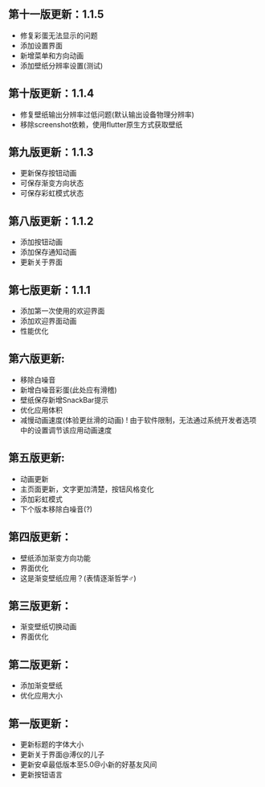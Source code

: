 ## 第十一版更新：1.1.5
- 修复彩蛋无法显示的问题
- 添加设置界面
- 新增菜单和方向动画
- 添加壁纸分辨率设置(测试)

## 第十版更新：1.1.4
- 修复壁纸输出分辨率过低问题(默认输出设备物理分辨率)
- 移除screenshot依赖，使用flutter原生方式获取壁纸

## 第九版更新：1.1.3
- 更新保存按钮动画
- 可保存渐变方向状态
- 可保存彩虹模式状态

## 第八版更新：1.1.2
- 添加按钮动画
- 添加保存通知动画
- 更新关于界面

## 第七版更新：1.1.1
- 添加第一次使用的欢迎界面 
- 添加欢迎界面动画
- 性能优化

## 第六版更新:
- 移除白噪音
- 新增白噪音彩蛋(此处应有滑稽)
- 壁纸保存新增SnackBar提示
- 优化应用体积
- 减慢动画速度(体验更丝滑的动画)
! 由于软件限制，无法通过系统开发者选项中的设置调节该应用动画速度

## 第五版更新:
- 动画更新
- 主页面更新，文字更加清楚，按钮风格变化
- 添加彩虹模式
- 下个版本移除白噪音(?)

## 第四版更新：
- 壁纸添加渐变方向功能
- 界面优化
- 这是渐变壁纸应用？(表情逐渐哲学♂)

## 第三版更新：
- 渐变壁纸切换动画
- 界面优化

## 第二版更新：
-  添加渐变壁纸
- 优化应用大小

## 第一版更新：
- 更新标题的字体大小
- 更新关于界面@溥仪的儿子
- 更新安卓最低版本至5.0@小新的好基友风间
- 更新按钮语言
